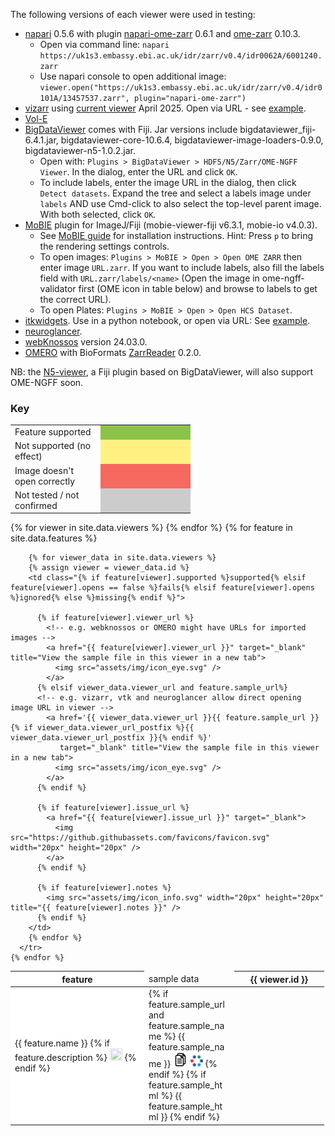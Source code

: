 
The following versions of each viewer were used in testing:

- <a href="https://napari.org">napari</a> 0.5.6 with plugin <a href="https://github.com/ome/napari-ome-zarr/">napari-ome-zarr</a> 0.6.1 and <a href="https://github.com/ome/ome-zarr-py/">ome-zarr</a> 0.10.3.
  - Open via command line: `napari https://uk1s3.embassy.ebi.ac.uk/idr/zarr/v0.4/idr0062A/6001240.zarr`
  - Use napari console to open additional image: `viewer.open("https://uk1s3.embassy.ebi.ac.uk/idr/zarr/v0.4/idr0101A/13457537.zarr", plugin="napari-ome-zarr")`
- <a href="https://github.com/hms-dbmi/vizarr/">vizarr</a> using <a href="https://hms-dbmi.github.io/vizarr">current viewer</a> April 2025. Open via URL - see <a href="https://hms-dbmi.github.io/vizarr/?source=https://uk1s3.embassy.ebi.ac.uk/idr/zarr/v0.3/idr0079A/9836998.zarr">example</a>.
- [Vol-E](https://github.com/allen-cell-animated/vole-app) 
- <a href="https://imagej.net/plugins/bdv/">BigDataViewer</a> comes with Fiji. Jar versions include bigdataviewer_fiji-6.4.1.jar, bigdataviewer-core-10.6.4, bigdataviewer-image-loaders-0.9.0, bigdataviewer-n5-1.0.2.jar.
  - Open with: `Plugins > BigDataViewer > HDF5/N5/Zarr/OME-NGFF Viewer`. In the dialog, enter the URL and click `OK`.
  - To include labels, enter the image URL in the dialog, then click `Detect datasets`. Expand the tree and select a labels image under `labels` AND use Cmd-click to also select the top-level parent image. With both selected, click `OK`.
- <a href="https://github.com/mobie/mobie-viewer-fiji/">MoBIE</a> plugin for ImageJ/Fiji (mobie-viewer-fiji v6.3.1, mobie-io v4.0.3).
  - See <a href="https://omero-guides.readthedocs.io/en/latest/fiji/docs/view_mobie_zarr.html">MoBIE  guide</a> for installation instructions. Hint: Press ``p`` to bring the rendering settings controls.
  - To open images: `Plugins > MoBIE > Open > Open OME ZARR` then enter image `URL.zarr`. If you want to include labels, also fill the labels field with `URL.zarr/labels/<name>` (Open the image in ome-ngff-validator first (OME icon in table below) and browse to labels to get the correct URL).
  - To open Plates: `Plugins > MoBIE > Open > Open HCS Dataset`.
- <a href="https://itkwidgets.readthedocs.io/en/latest">itkwidgets</a>. Use in a python notebook, or open via URL: See <a href="https://kitware.github.io/itk-vtk-viewer/app/?rotate=false&fileToLoad=https://uk1s3.embassy.ebi.ac.uk/idr/zarr/v0.4/idr0062A/6001240.zarr">example</a>.
- <a href="https://github.com/google/neuroglancer">neuroglancer</a>.
- <a href="https://webknossos.org">webKnossos</a> version 24.03.0.
- <a href="https://www.openmicroscopy.org/omero/">OMERO</a> with BioFormats <a href="https://github.com/ome/ZarrReader">ZarrReader</a> 0.2.0.

NB: the <a href="https://github.com/saalfeldlab/n5-viewer">N5-viewer</a>, a Fiji plugin based on BigDataViewer, will also support OME-NGFF soon.


<style>
  .supported {
    background: #8BC34A;
  }
  .fails {
    background: #f44336c9;
  }
  .ignored {
    background: #ffeb3ba1;
  }
  .missing {
    background: #cccccc;
  }
  .feature img {
    opacity: 0.5;
  }
  .feature {
    background: white;
    position: sticky;
    left: 0;
    z-index: 10;
    min-width: 200px;
    max-width: 200px;
  }
  .supported img, .fails img, .missing img, .ignored img {
    opacity: 0.5;
  }

  .icon {
      width: 24px;
      height: 24px;
  }
  .no_border {
      border: none;
      background: none;
      padding: 0;
  }
  .shake {
      animation: 0.1s linear 0s infinite alternate seesaw;
  }

  td, th {
    max-width: 130px;
    min-width: 130px;
  }

  @-webkit-keyframes seesaw { from { transform: rotate(-0.05turn) } to { transform: rotate(0.05turn); }  }
  @keyframes seesaw { from { transform: rotate(-0.05turn) } to { transform: rotate(0.05turn); }  }
</style>

<h3>Key</h3>

<table>
  <tbody>
  <tr>
    <td>Feature supported</td>
    <td class="supported"> </td>
  </tr>
  <tr>
    <td>Not supported (no effect)</td>
    <td class="ignored"> </td>
  </tr>
  <tr>
    <td>Image doesn't open correctly</td>
    <td class="fails"> </td>
  </tr>
  <tr>
    <td>Not tested / not confirmed</td>
    <td class="missing"> </td>
  </tr>
  </tbody>
</table>

  

<table>
  <thead>
    <tr>
      <th class="feature">feature</th>
      <td>sample data</td>
      {% for viewer in site.data.viewers %}
        <th>{{ viewer.id }}</th>
      {% endfor %}
    </tr>
  </thead>
  <tbody>
    {% for feature in site.data.features %}
      <tr>
        <td class="feature">
          {{ feature.name }}
          {% if feature.description %}
            <img src="assets/img/icon_info.svg" width="20px" height="20px" title="{{ feature.description }}" />
          {% endif %}
        </td>
        <td class="sample">
          {% if feature.sample_url and feature.sample_name %}
            {{ feature.sample_name }}
            <button class="no_border" title="Copy S3 URL to clipboard" onclick="copyTextToClipboard('{{ feature.sample_url }}')">
              <img src="assets/img/copy.png" width="24px" height="24px" />
            </button>
            <a href="https://ome.github.io/ome-ngff-validator/?source={{ feature.sample_url }}" target="_blank" title="Open in ome-ngff-validator">
              <img src="assets/img/ome_logo-16x16.png" width="20px" height="20px" /></a>
          {% endif %}
          {% if feature.sample_html %}
            {{ feature.sample_html }}
          {% endif %}
        </td>

        {% for viewer_data in site.data.viewers %}
        {% assign viewer = viewer_data.id %}
        <td class="{% if feature[viewer].supported %}supported{% elsif feature[viewer].opens == false %}fails{% elsif feature[viewer].opens %}ignored{% else %}missing{% endif %}">

          {% if feature[viewer].viewer_url %}
            <!-- e.g. webknossos or OMERO might have URLs for imported images -->
            <a href="{{ feature[viewer].viewer_url }}" target="_blank" title="View the sample file in this viewer in a new tab">
              <img src="assets/img/icon_eye.svg" />
            </a>
          {% elsif viewer_data.viewer_url and feature.sample_url%}
          <!-- e.g. vizarr, vtk and neuroglancer allow direct opening image URL in viewer -->
            <a href='{{ viewer_data.viewer_url }}{{ feature.sample_url }}{% if viewer_data.viewer_url_postfix %}{{ viewer_data.viewer_url_postfix }}{% endif %}'
               target="_blank" title="View the sample file in this viewer in a new tab">
              <img src="assets/img/icon_eye.svg" />
            </a>
          {% endif %}

          {% if feature[viewer].issue_url %}
            <a href="{{ feature[viewer].issue_url }}" target="_blank">
              <img src="https://github.githubassets.com/favicons/favicon.svg" width="20px" height="20px" />
            </a>
          {% endif %}

          {% if feature[viewer].notes %}
            <img src="assets/img/icon_info.svg" width="20px" height="20px" title="{{ feature[viewer].notes }}" />
          {% endif %}
        </td>
        {% endfor %}
      </tr>
    {% endfor %}
  </tbody>
</table>

<script>


function copyTextToClipboard(text) {
    var textArea = document.createElement("textarea");
    // Place in the top-left corner of screen regardless of scroll position.
    textArea.style.position = 'fixed';

    textArea.value = text;

    document.body.appendChild(textArea);
    textArea.focus();
    textArea.select();

    var successful;
    try {
        successful = document.execCommand('copy');
    } catch (err) {
        console.log('Oops, unable to copy');
    }
    document.body.removeChild(textArea);

    if (successful) {
        // show user that copying happened - shake for 1 second
        let target = event.target;
        let html = target.innerHTML;
        target.classList.add("shake");
        setTimeout(() => {
            // reset after 1 second
            target.classList.remove("shake");
        }, 1000)
    } else {
        console.log("Copying failed")
    }
}
</script>
